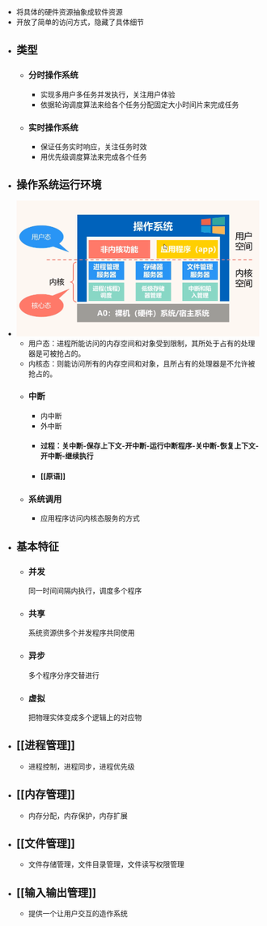 - 将具体的硬件资源抽象成软件资源
- 开放了简单的访问方式，隐藏了具体细节
- ## 类型
	- ### 分时操作系统
		- 实现多用户多任务并发执行，关注用户体验
		- 依据轮询调度算法来给各个任务分配固定大小时间片来完成任务
	- ### 实时操作系统
		- 保证任务实时响应，关注任务时效
		- 用优先级调度算法来完成各个任务
- ## 操作系统运行环境
- ![计操_1.png](../assets/计操_1_1676549753594_0.png)
	- 用户态：进程所能访问的内存空间和对象受到限制，其所处于占有的处理器是可被抢占的。
	- 内核态：则能访问所有的内存空间和对象，且所占有的处理器是不允许被抢占的。
	- ### 中断
		- 内中断
		- 外中断
		- #### 过程：关中断-保存上下文-开中断-运行中断程序-关中断-恢复上下文-开中断-继续执行
		- #### [[原语]]
	- ### 系统调用
		- 应用程序访问内核态服务的方式
- ## 基本特征
	- ### 并发
	  同一时间间隔内执行，调度多个程序
	- ### 共享
	  系统资源供多个并发程序共同使用
	- ### 异步
	  多个程序分序交替进行
	- ### 虚拟
	  把物理实体变成多个逻辑上的对应物
- ## [[进程管理]]
	- 进程控制，进程同步，进程优先级
- ## [[内存管理]]
	- 内存分配，内存保护，内存扩展
- ## [[文件管理]]
	- 文件存储管理，文件目录管理，文件读写权限管理
- ## [[输入输出管理]]
	- 提供一个让用户交互的造作系统